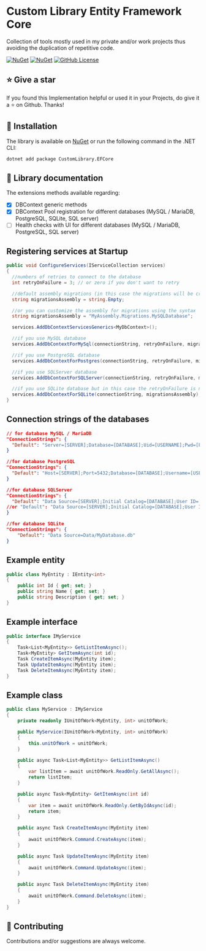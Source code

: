 # Custom Library Entity Framework Core
Collection of tools mostly used in my private and/or work projects thus avoiding the duplication of repetitive code.

[![NuGet](https://img.shields.io/nuget/v/CustomLibrary.EFCore.svg?style=for-the-badge)](https://www.nuget.org/packages/CustomLibrary.EFCore)
[![NuGet](https://img.shields.io/nuget/dt/CustomLibrary.EFCore.svg?style=for-the-badge)](https://www.nuget.org/packages/CustomLibrary.EFCore)
[![GitHub License](https://img.shields.io/github/license/AngeloDotNet/CustomLibrary.EFCore?style=for-the-badge)](https://github.com/AngeloDotNet/CustomLibrary.EFCore/blob/main/LICENSE)

## :star: Give a star
If you found this Implementation helpful or used it in your Projects, do give it a :star: on Github. Thanks!

## :dvd: Installation
The library is available on [NuGet](https://www.nuget.org/packages/CustomLibrary.EFCore) or run the following command in the .NET CLI:

```bash
dotnet add package CustomLibrary.EFCore
```

## :memo: Library documentation
The extensions methods available regarding:

- [x] DBContext generic methods<br>
- [x] DBContext Pool registration for different databases (MySQL / MariaDB, PostgreSQL, SQLite, SQL server)
- [ ] Health checks with UI for different databases (MySQL / MariaDB, PostgreSQL, SQL server)

## Registering services at Startup
```csharp
public void ConfigureServices(IServiceCollection services)
{
  //numbers of retries to connect to the database
  int retryOnFailure = 3; // or zero if you don't want to retry

  //default assembly migrations (in this case the migrations will be created in the DbContext assembly)
  string migrationsAssembly = string.Empty;

  //or you can customize the assembly for migrations using the syntax
  string migrationsAssembly = "MyAssembly.Migrations.MySQLDatabase";

  services.AddDbContextServicesGenerics<MyDbContext>();

  //if you use MySQL database
  services.AddDbContextForMySql(connectionString, retryOnFailure, migrationsAssembly);

  //if you use PostgreSQL database
  services.AddDbContextForPostgres(connectionString, retryOnFailure, migrationsAssembly);

  //if you use SQLServer database
  services.AddDbContextForSQLServer(connectionString, retryOnFailure, migrationsAssembly);

  //if you use SQLite database but in this case the retryOnFailure is not necessary as SQLite is not subject to transient errors
  services.AddDbContextForSQLite(connectionString, migrationsAssembly);
}
```

## Connection strings of the databases
```json
// for database MySQL / MariaDB
"ConnectionStrings": {
  "Default": "Server=[SERVER];Database=[DATABASE];Uid=[USERNAME];Pwd=[PASSWORD];Port=3306"
}

//for database PostgreSQL
"ConnectionStrings": {
  "Default": "Host=[SERVER];Port=5432;Database=[DATABASE];Username=[USERNAME];Password=[PASSWORD]"
}

//for database SQLServer
"ConnectionStrings": {
  "Default": "Data Source=[SERVER];Initial Catalog=[DATABASE];User ID=[USERNAME];Password=[PASSWORD]"
//or "Default": "Data Source=[SERVER];Initial Catalog=[DATABASE];User ID=[USERNAME];Password=[PASSWORD];Encrypt=False"
}

//for database SQLite
"ConnectionStrings": {
    "Default": "Data Source=Data/MyDatabase.db"
}
```

## Example entity
```csharp
public class MyEntity : IEntity<int>
{
    public int Id { get; set; }
    public string Name { get; set; }
    public string Description { get; set; }
}
```

## Example interface
```csharp
public interface IMyService
{
    Task<List<MyEntity>> GetListItemAsync();
    Task<MyEntity> GetItemAsync(int id);
    Task CreateItemAsync(MyEntity item);
    Task UpdateItemAsync(MyEntity item);
    Task DeleteItemAsync(MyEntity item);
}
```

## Example class
```csharp
public class MyService : IMyService
{
    private readonly IUnitOfWork<MyEntity, int> unitOfWork;

    public MyService(IUnitOfWork<MyEntity, int> unitOfWork)
    {
        this.unitOfWork = unitOfWork;
    }

    public async Task<List<MyEntity>> GetListItemAsync()
    {
        var listItem = await unitOfWork.ReadOnly.GetAllAsync();
        return listItem;
    }

    public async Task<MyEntity> GetItemAsync(int id)
    {
        var item = await unitOfWork.ReadOnly.GetByIdAsync(id);
        return item;
    }

    public async Task CreateItemAsync(MyEntity item)
    {
        await unitOfWork.Command.CreateAsync(item);
    }

    public async Task UpdateItemAsync(MyEntity item)
    {
        await unitOfWork.Command.UpdateAsync(item);
    }

    public async Task DeleteItemAsync(MyEntity item)
    {
        await unitOfWork.Command.DeleteAsync(item);
    }
}
```

## :muscle: Contributing

Contributions and/or suggestions are always welcome.
